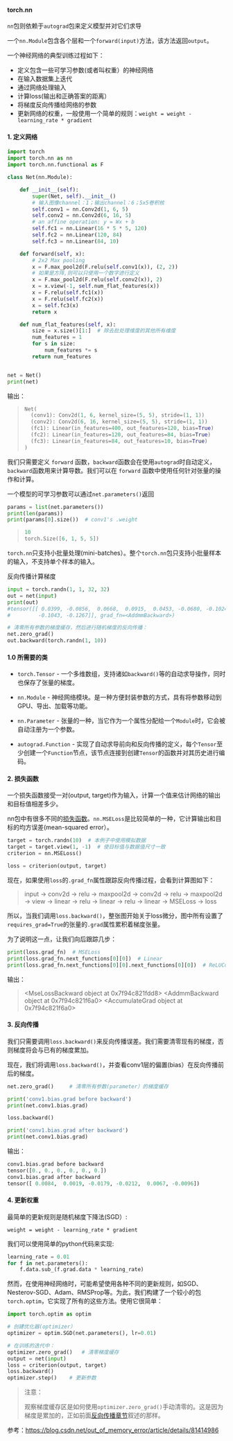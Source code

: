 #### torch.nn

`nn`包则依赖于`autograd`包来定义模型并对它们求导

一个`nn.Module`包含各个层和一个`forward(input)`方法，该方法返回`output`。



一个神经网络的典型训练过程如下：

- 定义包含一些可学习参数(或者叫权重）的神经网络
- 在输入数据集上迭代
- 通过网络处理输入
- 计算loss(输出和正确答案的距离）
- 将梯度反向传播给网络的参数
- 更新网络的权重，一般使用一个简单的规则：`weight = weight - learning_rate * gradient`

#### 1. 定义网络

```python
import torch
import torch.nn as nn
import torch.nn.functional as F

class Net(nn.Module):

    def __init__(self):
        super(Net, self).__init__()
        # 输入图像channel：1；输出channel：6；5x5卷积核
        self.conv1 = nn.Conv2d(1, 6, 5)
        self.conv2 = nn.Conv2d(6, 16, 5)
        # an affine operation: y = Wx + b
        self.fc1 = nn.Linear(16 * 5 * 5, 120)
        self.fc2 = nn.Linear(120, 84)
        self.fc3 = nn.Linear(84, 10)

    def forward(self, x):
        # 2x2 Max pooling
        x = F.max_pool2d(F.relu(self.conv1(x)), (2, 2))
        # 如果是方阵,则可以只使用一个数字进行定义
        x = F.max_pool2d(F.relu(self.conv2(x)), 2)
        x = x.view(-1, self.num_flat_features(x))
        x = F.relu(self.fc1(x))
        x = F.relu(self.fc2(x))
        x = self.fc3(x)
        return x

    def num_flat_features(self, x):
        size = x.size()[1:]  # 除去批处理维度的其他所有维度
        num_features = 1
        for s in size:
            num_features *= s
        return num_features


net = Net()
print(net)
```

输出：

> ```python
> Net(
>   (conv1): Conv2d(1, 6, kernel_size=(5, 5), stride=(1, 1))
>   (conv2): Conv2d(6, 16, kernel_size=(5, 5), stride=(1, 1))
>   (fc1): Linear(in_features=400, out_features=120, bias=True)
>   (fc2): Linear(in_features=120, out_features=84, bias=True)
>   (fc3): Linear(in_features=84, out_features=10, bias=True)
> )
> ```



我们只需要定义 `forward` 函数，`backward`函数会在使用`autograd`时自动定义，`backward`函数用来计算导数。我们可以在 `forward` 函数中使用任何针对张量的操作和计算。



一个模型的可学习参数可以通过`net.parameters()`返回

```python
params = list(net.parameters())
print(len(params))
print(params[0].size())  # conv1's .weight
```

> ```python
> 10
> torch.Size([6, 1, 5, 5])
> ```

`torch.nn`只支持小批量处理(mini-batches）。整个`torch.nn`包只支持小批量样本的输入，不支持单个样本的输入。

反向传播计算梯度

```python
input = torch.randn(1, 1, 32, 32)
out = net(input)
print(out)
#tensor([[ 0.0399, -0.0856,  0.0668,  0.0915,  0.0453, -0.0680, -0.1024,  0.0493,
#         -0.1043, -0.1267]], grad_fn=<AddmmBackward>)

# 清零所有参数的梯度缓存，然后进行随机梯度的反向传播：
net.zero_grad()
out.backward(torch.randn(1, 10))
```

#### 1.0 所需要的类

- `torch.Tensor` - 一个多维数组，支持诸如`backward()`等的自动求导操作，同时也保存了张量的梯度。

- `nn.Module` - 神经网络模块。是一种方便封装参数的方式，具有将参数移动到GPU、导出、加载等功能。

- `nn.Parameter` - 张量的一种，当它作为一个属性分配给一个`Module`时，它会被自动注册为一个参数。

- `autograd.Function` - 实现了自动求导前向和反向传播的定义，每个`Tensor`至少创建一个`Function`节点，该节点连接到创建`Tensor`的函数并对其历史进行编码。

#### 2. 损失函数

一个损失函数接受一对(output, target)作为输入，计算一个值来估计网络的输出和目标值相差多少。

nn包中有很多不同的[损失函数](https://pytorch.org/docs/stable/nn.html)。`nn.MSELoss`是比较简单的一种，它计算输出和目标的均方误差(mean-squared error）。

```python
target = torch.randn(10)  # 本例子中使用模拟数据
target = target.view(1, -1)  # 使目标值与数据值尺寸一致
criterion = nn.MSELoss()

loss = criterion(output, target)
```

现在，如果使用`loss`的`.grad_fn`属性跟踪反向传播过程，会看到计算图如下：


> input -> conv2d -> relu -> maxpool2d -> conv2d -> relu -> maxpool2d
      -> view -> linear -> relu -> linear -> relu -> linear
      -> MSELoss
      -> loss

所以，当我们调用`loss.backward()`，整张图开始关于loss微分，图中所有设置了`requires_grad=True`的张量的`.grad`属性累积着梯度张量。

为了说明这一点，让我们向后跟踪几步：

```python
print(loss.grad_fn)  # MSELoss
print(loss.grad_fn.next_functions[0][0])  # Linear
print(loss.grad_fn.next_functions[0][0].next_functions[0][0])  # ReLUCopy
```

输出：

> <MseLossBackward object at 0x7f94c821fdd8>
<AddmmBackward object at 0x7f94c821f6a0>
<AccumulateGrad object at 0x7f94c821f6a0>

#### 3. 反向传播

我们只需要调用`loss.backward()`来反向传播误差。我们需要清零现有的梯度，否则梯度将会与已有的梯度累加。

现在，我们将调用`loss.backward()`，并查看conv1层的偏置(bias）在反向传播前后的梯度。

```python
net.zero_grad()     # 清零所有参数(parameter）的梯度缓存

print('conv1.bias.grad before backward')
print(net.conv1.bias.grad)

loss.backward()

print('conv1.bias.grad after backward')
print(net.conv1.bias.grad)
```

输出：

```python
conv1.bias.grad before backward
tensor([0., 0., 0., 0., 0., 0.])
conv1.bias.grad after backward
tensor([ 0.0084,  0.0019, -0.0179, -0.0212,  0.0067, -0.0096])
```

#### 4. 更新权重

最简单的更新规则是随机梯度下降法(SGD）:

```
weight = weight - learning_rate * gradient
```

我们可以使用简单的python代码来实现:

```python
learning_rate = 0.01
for f in net.parameters():
    f.data.sub_(f.grad.data * learning_rate)
```

然而，在使用神经网络时，可能希望使用各种不同的更新规则，如SGD、Nesterov-SGD、Adam、RMSProp等。为此，我们构建了一个较小的包`torch.optim`，它实现了所有的这些方法。使用它很简单：

```python
import torch.optim as optim

# 创建优化器(optimizer）
optimizer = optim.SGD(net.parameters(), lr=0.01)

# 在训练的迭代中：
optimizer.zero_grad()   # 清零梯度缓存
output = net(input)
loss = criterion(output, target)
loss.backward()
optimizer.step()    # 更新参数
```

> 注意：
>
> 观察梯度缓存区是如何使用`optimizer.zero_grad()`手动清零的。这是因为梯度是累加的，正如前面[反向传播章节](https://pytorch.apachecn.org/docs/1.4/blitz/neural_networks_tutorial.html#反向传播)叙述的那样。

参考：https://blog.csdn.net/out_of_memory_error/article/details/81414986 
